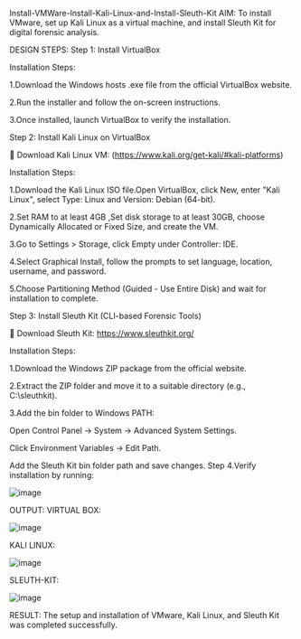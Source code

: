 Install-VMWare-Install-Kali-Linux-and-Install-Sleuth-Kit
AIM:
To install VMware, set up Kali Linux as a virtual machine, and install Sleuth Kit for digital forensic analysis.

DESIGN STEPS:
Step 1: Install VirtualBox

Installation Steps:

1.Download the Windows hosts .exe file from the official VirtualBox website.

2.Run the installer and follow the on-screen instructions.

3.Once installed, launch VirtualBox to verify the installation.

Step 2: Install Kali Linux on VirtualBox

🔗 Download Kali Linux VM: (https://www.kali.org/get-kali/#kali-platforms)

Installation Steps:

1.Download the Kali Linux ISO file.Open VirtualBox, click New, enter "Kali Linux", select Type: Linux and Version: Debian (64-bit).

2.Set RAM to at least 4GB ,Set disk storage to at least 30GB, choose Dynamically Allocated or Fixed Size, and create the VM.

3.Go to Settings > Storage, click Empty under Controller: IDE.

4.Select Graphical Install, follow the prompts to set language, location, username, and password.

5.Choose Partitioning Method (Guided - Use Entire Disk) and wait for installation to complete.

Step 3: Install Sleuth Kit (CLI-based Forensic Tools)

🔗 Download Sleuth Kit: https://www.sleuthkit.org/

Installation Steps:

1.Download the Windows ZIP package from the official website.

2.Extract the ZIP folder and move it to a suitable directory (e.g., C:\sleuthkit).

3.Add the bin folder to Windows PATH:

Open Control Panel → System → Advanced System Settings.

Click Environment Variables → Edit Path.

Add the Sleuth Kit bin folder path and save changes.
Step 4.Verify installation by running:

![image](https://github.com/user-attachments/assets/7d183d95-f856-4abe-b74b-78a32ba4ea51)


OUTPUT:
VIRTUAL BOX:

![image](https://github.com/user-attachments/assets/ce754ee2-dbc8-4dba-ac7e-e8daa0de5b72)


KALI LINUX:

![image](https://github.com/user-attachments/assets/b17b4c04-8738-4afd-8510-a2d13cd163d2)



SLEUTH-KIT:

![image](https://github.com/user-attachments/assets/3d503c34-0719-4ec9-986c-beb0a971e0d8)


RESULT:
The setup and installation of VMware, Kali Linux, and Sleuth Kit was completed successfully.
